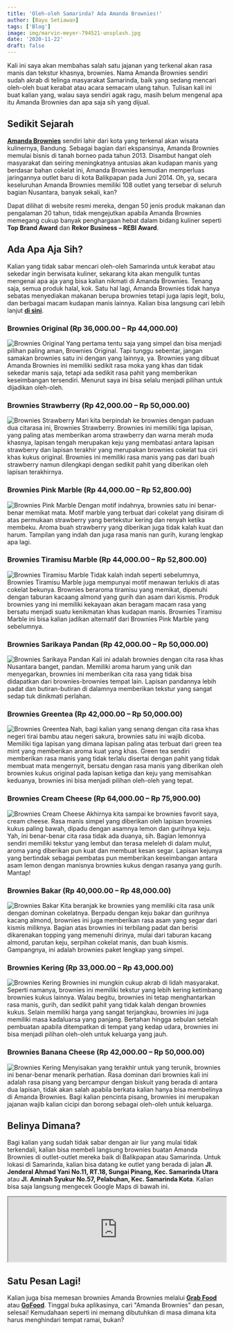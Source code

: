 ```yaml
---
title: 'Oleh-oleh Samarinda? Ada Amanda Brownies!'
author: [Bayu Setiawan]
tags: ['Blog']
image: img/marvin-meyer-794521-unsplash.jpg
date: '2020-11-22'
draft: false
---
```

Kali ini saya akan membahas salah satu jajanan yang terkenal akan rasa manis dan tekstur khasnya, brownies. Nama Amanda Brownies sendiri sudah akrab di telinga masyarakat Samarinda, baik yang sedang mencari oleh-oleh buat kerabat atau acara semacam ulang tahun. Tulisan kali ini buat kalian yang, walau saya sendiri agak ragu, masih belum mengenal apa itu Amanda Brownies dan apa saja sih yang dijual.

## Sedikit Sejarah

<a href="https://amandabrownies.co.id/" target="_blank" class="text-green"><b>Amanda Brownies</b></a> sendiri lahir dari kota yang terkenal akan wisata kulinernya, Bandung. Sebagai bagian dari ekspansinya, Amanda Brownies memulai bisnis di tanah borneo pada tahun 2013. Disambut hangat oleh masyarakat dan seiring meningkatnya antusias akan kudapan manis yang berdasar bahan cokelat ini, Amanda Brownies kemudian memperluas jaringannya outlet baru di kota Balikpapan pada Juni 2014. Oh, ya, secara keseluruhan Amanda Brownies memiliki 108 outlet yang tersebar di seluruh bagian Nusantara, banyak sekali, kan?

Dapat dilihat di website resmi mereka, dengan 50 jenis produk makanan dan pengalaman 20 tahun, tidak mengejutkan apabila Amanda Brownies memegang cukup banyak penghargaan hebat dalam bidang kuliner seperti <b class="text-green">Top Brand Award</b> dan <b class="text-green">Rekor Business – REBI Award</b>.

## Ada Apa Aja Sih?

Kalian yang tidak sabar mencari oleh-oleh Samarinda untuk kerabat atau sekedar ingin berwisata kuliner, sekarang kita akan mengulik tuntas mengenai apa aja yang bisa kalian nikmati di Amanda Brownies. Tenang saja, semua produk halal, kok. Satu hal lagi, Amanda Brownies tidak hanya sebatas menyediakan makanan berupa brownies tetapi juga lapis legit, bolu, dan berbagai macam kudapan manis lainnya. Kalian bisa langsung cari lebih lanjut <a href="https://amandabrownies.co.id/products/" target="_blank" class="text-green"><b>di sini</b></a>.

### Brownies Original (Rp 36,000.00 – Rp 44,000.00)
<img src="https://lh3.googleusercontent.com/FsdAxIt9u-PUg100z9OxEf6JmwPslGS1REzePsMC6EpiYF6LSVhWDJ81_xNHmFf2JcYMF_6SyiR9OSvk-uzKllVK7q8L_6eAb-gKvZFYoy0F-TN-gOYTHi5mSJS5gLstE7ji3KGH5qu6nlgP4Mxm57wfYsBa27dUQfsVjkMkCkW0iG3Q_jyXWqUrl0T_tnpOr_szCgtlhir7vVLgX-wgRtWZ92R-AvHzcDwhe9AGJvYkwBmSPSWixzJRRHhoOGPzr31Tseg3NZd0bkpGc0K-dWY7sm0og99d89Jd_7qed_Y0Ubo9em_9Eykzz_OxJgH1-rRihxhJVccMQQeKKKaOMyLSWsXeQ77iK6xUCtoLNIV6dqjhZ1L4FFn13skPJ0MonjC_YY0RjggSvtb_azySkAVIq3a4GuqrWh6mJsIswAZrmzx48mObHiOFTEkRDpGi4iovPNvWcTC7W7xcCN3DurGAfkUF0v3RlHXJSrEsWJ8qgGig0rearR5tvun8d5i4K9SLfWvgm-6kEHXDRjU9N5uCCOhyvQbnVGl48yLY2ISc3DYJ8qNN7KeLkZuun1jngvdAODcWrCClKK8O-AiCYfha2fk8bZi8F4rZuZh1zffQjfXqnmYFT_SWAI7jXPpVhaamQP0ZgonB7AeI8Jcc0dKPSQUDV2f5ChToHIAHNnUhBOaGUFiqLcrVpJzx=s909-no?authuser=0"
     alt="Brownies Original"/>
Yang pertama tentu saja yang simpel dan bisa menjadi pilihan paling aman, Brownies Original. Tapi tunggu sebentar, jangan samakan brownies satu ini dengan yang lainnya, ya. Brownies yang dibuat Amanda Brownies ini memiliki sedikit rasa moka yang khas dan tidak sekedar manis saja, tetapi ada sedikit rasa pahit yang memberikan keseimbangan tersendiri. Menurut saya ini bisa selalu menjadi pilihan untuk dijadikan oleh-oleh.

### Brownies Strawberry (Rp 42,000.00 – Rp 50,000.00)
<img src="https://lh3.googleusercontent.com/Xy0NdHMB6AT4XCKcstPpvaCD1FaM81rlbBRvbHnygjHgJaIv90v3QqX-Ozn1wzwHadRPLnqMRiFZQNdEd82HAch6784g6uHFiZyFPFFAqLxee5HYT0Y58oF_Zx3fJloW6LRHvDO9kt5h4bRWv5XTDQi4d_RnbD3-5SmbQAybeNOmMJCrijZp4nNjxjEMOvUqUgN3fP_kS8vmTuY4Hsjgd0lfROad5s73DMtXi-agG4jf1OVQEYHIGDl-64-_UJ9xoETsetzAMm6EWFsmwQnZyT529oaBql170WBveE-kZrcsYyrSl-jFwGYRh81fDD2IUNnB5Z2Q8fShRKaEDatIbg09oafTNWiGPR_PKyAiEG60R56F1x1MqV6rv1pOgTZ_HJCwA5TEgSweeCV6DEaz5qyuYvIeVbR0YxxOFvdoHDs9Xo-vn1dEN2_am37PYOy19xbu4PXtXZpBO_na0_5fcIUtUxxE0zQGtbaKGXkodQXC2b8h91QajCVtBG-p_r_sp-DzH7RIfMP3eaci1NezHNn17BMxeJAbRzhtOIIcKi-hbwjKksAYFeNcV1cVRq7pYF0FIk7B1WwWNbQhtnjUaIKAxbVbeJnIlghaGPadAYpLuU3St0kodSr77eFyt2ryA-t5SNx9Ztczgz3O8bRMEHAwdKMZB2T59esZ9syO4Cuylel9r7Xm4p29ZsBT=s909-no?authuser=0"
     alt="Brownies Strawberry"/>
Mari kita berpindah ke brownies dengan paduan dua citarasa ini, Brownies Strawberry. Brownies ini memiliki tiga lapisan, yang paling atas memberikan aroma strawberry dan warna merah muda khasnya, lapisan tengah merupakan keju yang membatasi antara lapisan strawberry dan lapisan terakhir yang merupakan brownies cokelat tua ciri khas kukus original. Brownies ini memiliki rasa manis yang pas dari buah strawberry namun dilengkapi dengan sedikit pahit yang diberikan oleh lapisan terakhirnya.

### Brownies Pink Marble (Rp 44,000.00 – Rp 52,800.00)
<img src="https://lh3.googleusercontent.com/qkh2QPws7t5Shz8psKIXxyImECgFsqNqdYIZ1qLHVA4nPEaD3l_MYwJGit4YmLQMn2DeYkjHV3V4pduTucNGsKnm4ELMcs82ifpw5OFlwVdCl3InnfYO9kxpUDrW73-2wrXLujlY81ZNcHevYSbANG_AtffFMg3uLV7Niu5ASQRVQByIMmOeAkOmEp9t3yqHgi3suPcOVCSszV_x9gzhsXNWTfilNrM3EOIUgnlyYuiOJioOcKNB-I6US5kmhCxMA2LL-jb9e8j3XdCQNmi78-rOnCxWrpPgIiKVXrXLeQi5Gpm9Et1SvaCGCypOsJxvqyKXAeOpX11PUFIafob66VVKdCKk4rtU27HLpGtLMPdWLlj_We20aOrbNKZe-a1-HvRM-TQytG6abOJ2KO9jkbx17obX6LIOcoZm7Qmv2jwz_YphQwzhEmeUQpAnzK8jHM3M8DlHSQQP8N-OvnGwxm-uY2_4pSg_hzVrpZUM3eRtdY7abKLx8H_43Jm4i-_9vQNmPtmp_zoDN9zUKOCdQJGtdICUODZqMuh2bfnQkYMDZ9PoHcKk3f5baDuWXmvQjLMELr-ChwfHn7gkfUp1qc821xGhQpWac-o6FkuwUGlzuFi8WKvNjppUtymiXTFJVDq3052xeGblgc6iEpP_aQQ7EjI-SbZfal44i_-3mTTdqIFZlsLoChR0MGM5=s909-no?authuser=0"
     alt="Brownies Pink Marble"/>
Dengan motif indahnya, brownies satu ini benar-benar memikat mata. Motif marble yang terbuat dari cokelat yang disiram di atas permukaan strawberry yang bertekstur kering dan renyah ketika membeku. Aroma buah strawberry yang diberikan juga tidak kalah kuat dan harum. Tampilan yang indah dan juga rasa manis nan gurih, kurang lengkap apa lagi.

### Brownies Tiramisu Marble (Rp 44,000.00 – Rp 52,800.00)
<img src="https://lh3.googleusercontent.com/Pkv8MF7axhhTInSGr-pNlnZRSg8t6bpEGWHoVB-NkxvbeDeZqONNLlx473QXDYkm_jHBOsLaXX5-MrfEf6bMnsvcDo5JjcAvRlo4o6fl-OvS-a-DT7f9cNlcnHhSxCEdKE_Da9Ffe0cvwxGxnwICLBZzcmrQGPGcuYTaSCHXRdKZ_Tr9HZaQGDKC8FZBZDsTnt1Mr4V5L6q3xZbuygkiWHfsRnZ-ZUBziRn6UqKmZEgkFHI4DCGeRc28ESE0oQwRjPeszDoMg6zYYLNqhiMjFfV2UtffhtExZmtcUrWhvmO6Z6kYmtkFixUwmq8nKcC4UkthWogdi32lONY2y42j2UYZVQ9L_wyO9JrCpHGPcP-n4LQHyMCou4RIcf6fQ8yp3pMVu4fk2beG8A3VDry-PqaZ_Oy5EHBgPBf3jHvP2IXp91CiZN7HGOlO4ewe1UAtaN2sVnwvPrlQ2sLk-JOJTUBDnKZ8hb3RiOixZ0HAgLwz8fxz7Z29s80pgXdQ5f90BoNZfr6QPeF-97wVI4kRjexs6vlYvfLohyamnL7wJ3mt16FvtzfX0hetiFWOuXJ-wJh8fiYXHhbZbK5MHOTmq0Rtjc1wgPgezDuL0mEaq2-KskIzVB4iMjhzuPVeMDkvVTkpE5zOQFEzD-njZx8H3ike_F1tP2C5me5qpgvFapgrUFAH81i9Ne1hvH1b=s909-no?authuser=0"
     alt="Brownies Tiramisu Marble"/>
Tidak kalah indah seperti sebelumnya, Brownies Tiramisu Marble juga mempunyai motif menawan terlukis di atas cokelat bekunya. Brownies beraroma tiramisu yang memikat, dipenuhi dengan taburan kacaang almond yang gurih dan asam dari kismis. Produk brownies yang ini memiliki kekayaan akan beragam macam rasa yang bersatu menjadi suatu kenikmatan khas kudapan manis. Brownies Tiramisu Marble ini bisa kalian jadikan alternatif dari Brownies Pink Marble yang sebelumnya.

### Brownies Sarikaya Pandan (Rp 42,000.00 – Rp 50,000.00)
<img src="https://lh3.googleusercontent.com/AYSO4LmXG1NpijFOJvsOjWJ0Vnl1t4-0RD80JYR2XV1F18O3MB3u6OJdGFlSZOjBw2keH8tZ7sgB5k1hlcN5mMWzZW7u9cIwk9seGL8FZiLjySEzjAHYIm1AwQKIy0uWeah7fo3NW4PsVDLbnC9_OQibm0JlhH4uXPLYMYOuo-zhvbasgpfgRXlGg3J_tdn3KO-MJ6z_zvlqKX27OhQgHDMch7Sqz-XHxb6vlLg-eQ4IMemnUXG885vhcIpKDAj3SYLb5ZLYD4Gvqbni0gbGwaxdjfrORKNDCG7BYimkN_6snzRx5kd79ZisgmpFuBKGVOfGexs02zn_wB9hiUyCFcUW5W2746JmESrSCT0Ba0uXhj6y1yESbxvb4HwFRVz1wjaZXXXubNpuloskLIOWTLwqPBBOtRWbDmTeoPcQpv6Ld9y7NBxTocHJfXPgIkNtG9DyKhtz9oFLDLFHGiGJpV8SjwZ0SQLLg8BvB6udMU10j8XoTd9fipjECTy3ckaH2BGWq0JTvdx2bPqVt4JExFpmB_XkY2IJsPJNZLJ1UeqiUqdIt1dThl3kLhgR-qlVvMy1HAElFEEc0TKZ28OlnFK2evTGKl9_jcOX66WB7dc1MGIxALetOUCmVJV35adQYDkVUe4EkYA7mJDXLi30It1UPfHt_UZneCIgzfwddvP1rogee-4Y379woMM-=s909-no?authuser=0"
     alt="Brownies Sarikaya Pandan"/>
Kali ini adalah brownies dengan cita rasa khas Nusantara banget, pandan. Memiliki aroma harum yang unik dan menyegarkan, brownies ini memberikan cita rasa yang tidak bisa didapatkan dari brownies-brownies tempat lain. Lapisan pandannya lebih padat dan butiran-butiran di dalamnya memberikan tekstur yang sangat sedap tuk dinikmati perlahan. 

### Brownies Greentea (Rp 42,000.00 – Rp 50,000.00)
<img src="https://lh3.googleusercontent.com/yUz8bUVU7UG8LD-1g_Wy0jKKT4RJ-bmKTzq6NHYuPzinuhFIRrUdQEpbgo_lgn9biYWn9icxg4AZwoI0ouyPtWqngPZ-0sHaXrJCZEe8Y2QjQA7U5nNWUhg71YMOFNgi4EwZtj1a6mSUaRROJilVHHfLRHMY8oVIu0Leg7wKLgGxLHTC7wqTNqRHsftbapjh36wlt1fz2C64WA2Ti9rDaI9xGoIOGD5RGFV9CfI8ELvurHA-qXhLsXSRKig-VUsUtBGN_KLYAv9pBRq_6tTZg-UDnmye0I4hwRicozyDUPG8Z53jD_1pW_yyU7YwxAd4XKTor1FJXxNkSoif9DZi_iR7qaqqSeTCp31DNT_iTloqu_FvLRbxx3V2X9uiKT0Rf5jC1VWIxKdwcq2tW8oq_L3_8novlNpK_GMpfgvTzymUh8jjTdwIID2gyf2sKFezS4uwmQhF-dColBEpbB_5kWKsqpWPYCz5PF8elfq6QNcNtu6ycHbH6H5cG5y7XfupJUxbB-IJ0FBrizGYon2rIWEaMVPoRM2CBOseZUyols984Acf7n-A7fpHaQOk2QEtO0sXPfmk-ozgLZQb7kLq9YhA7MZBbRqIaKLCY9lMQpQgH5Pld8Eu48lYoG9V5hL1y974ftzITzjgQRUfXec0sowdtcS0o4T5Gvw9ox7nsZYRF9J0upPV4_2rtrFg=s909-no?authuser=0"
     alt="Brownies Greentea"/>
Nah, bagi kalian yang senang dengan cita rasa khas negeri tirai bambu atau negeri sakura, brownies satu ini wajib dicoba. Memiliki tiga lapisan yang dimana lapisan paling atas terbuat dari green tea mint yang memberikan aroma kuat yang khas. Green tea sendiri memberikan rasa manis yang tidak terlalu disertai dengan pahit yang tidak membuat mata mengernyit, bersatu dengan rasa manis yang diberikan oleh brownies kukus original pada lapisan ketiga dan keju yang memisahkan keduanya, brownies ini bisa menjadi pilihan oleh-oleh yang tepat.

### Brownies Cream Cheese (Rp 64,000.00 – Rp 75,900.00)
<img src="https://lh3.googleusercontent.com/IdnmP2t0M0AGtxTzoJSDdleztzTqYaChVZ7qJMmhAk-8zgkDfLN_wUYJr_gcu30TPOZqyqx2JqzXqhPnQTC2gSY0_ousQUEGzifP8BbVqMd4LNtgcDHamLdHlxZ-D5OeT3I-PyYXYT8IPhs7R19dsSLDFNODeW0bFqngqE7ejp914XDULXaXuwOHOLZR6vn0YrU1jh2BCVyxLw30Wks4XWoF9sic8FtsGb8_k99MGmHeek6r_caTYI_83XKy-kk1IT_dPuHkAffTfidLMzwR3dLRkkrXzXJr0-MdCAV8uNPvocos94xaTHRwHTmXg9RzfXPGmqfjMIMItm650g4idhTDlf8FJ6yRdxLUwWBAXoaDfyD2exJeNF3HRUYTrwfFubIvRmGee5DMIek0bOfzfsQzk2993YxIzctL2jHCCnNwruU15mvzAvm2gYgLZyspH0aAdw2Egag_31NodJpsLGOx_fZzQoXlNZvkGWFXwyG5pGardLIJ69MtpGdtxpP6bLY4cM_ZAF5CbbQ21MOQCr6sOY51VK_q7kZvjb5u6M-00VjoUGTNb_8vAYLOx8HwJdvFChvSKXqynP8tdd6yUy15Y8_um3NC9e624GjEujZ39l59gLa3LCr14BzCmFYXs1ksPtIR-bTx7AjxgWFBLFo7KOt2k0zalwzTItmp9ZeXjJdsyDQH1ZSWQ09S=s909-no?authuser=0"
     alt="Brownies Cream Cheese"/>
Akhirnya kita sampai ke brownies favorit saya, cream cheese. Rasa manis simpel yang diberikan oleh lapisan brownies kukus paling bawah, dipadu dengan asamnya lemon dan gurihnya keju. Yah, ini benar-benar cita rasa tidak ada duanya, sih. Bagian lemonnya sendiri memiliki tekstur yang lembut dan terasa meleleh di dalam mulut, aroma yang diberikan pun kuat dan membuat kesan segar. Lapisan kejunya yang bertindak sebagai pembatas pun memberikan keseimbangan antara asam lemon dengan manisnya brownies kukus dengan rasanya yang gurih. Mantap!

### Brownies Bakar (Rp 40,000.00 – Rp 48,000.00)
<img src="https://lh3.googleusercontent.com/FwfHNkrKeH9J094Aq8xMGItzySL5hmzUszB5SCKprsbX3WAmpCjFTFWcOZVIr8Cpn3OazZecoMJHVsnsiVg3CBYsCYV7zijMxgaiFLA4MPGesRjtu8ZLxkb5OfG84C1q2ycp3cGMFE_3rT0S4dL-YnU1RkeWROs9NUldSkbMat0uVjON-01_-nY94Q_Wpou2LE1HfNIN1E47qCdrY7v7f8_E5V5_WBe8u-ylfUcsNlIn_CTAHwJPdf3HxBBAvDR2Gu_g5hkPSpskq_ha8opvyxV6AKhNUFcIvF3eLvp5RpCsNkvFmCxDK4nL4nfkQxz_1R-Ph3QZYIv_9Jv5vIJiHzl44OmZ4pGinbFm8BKvMkIMP4Ebum0ONYx8MEr6bImJfVEugaAqqkGesOGv58e6KJVcm98JEbA4Vrrrb_W6YPnG2dl06Wm7dfHZne2n8DwwW_QlKmNzGqDpmhUy3YLtmm_ghr1PF2AQk9uRUKmroNzlDcIwrmrwxqK6HtfZmcr-HguiDuzsblXQv5ept6XTxIxY8xMKPxqN8UlZIByBvDeDWe5ELARdvCBvAYt9uDACGNlVOCD-H1Uj17Bj11QHvXMAS_jHMgRvK99o_oWARggjxVjR22JeCVIF4sv6kMNv7b8wJzolnz96CGVPHpO7hqwkQFM5SxOvMN7nq64A08YCBHaIVQfc7lYGJWn1=s909-no?authuser=0"
     alt="Brownies Bakar"/>
Kita beranjak ke brownies yang memiliki cita rasa unik dengan dominan cokelatnya. Berpadu dengan keju bakar dan gurihnya kacang almond, brownies ini juga memberikan rasa asam yang segar dari kismis miliknya. Bagian atas brownies ini terbilang padat dan berisi dikarenakan topping yang memenuhi dirinya, mulai dari taburan kacang almond, parutan keju, serpihan cokelat manis, dan buah kismis. Gampangnya, ini adalah brownies paket lengkap yang simpel.

### Brownies Kering (Rp 33,000.00 – Rp 43,000.00)
<img src="https://lh3.googleusercontent.com/IXyWTjy-xZ5MWIuu7q7sbDvYHobj4EbRT7rN-SWHE0oAyL95CNd0xqP9tCBWzpj3zQwrwNq-aZVujSQfyoojxSVyFzknXC96Ip4m2dLDH-ZvNM-dvf4ZlTXUrSQKe3UpJ8eMOgMZy8P92G8dn79wsYDUJJZY8So5-dUTFXajSgjDZEK2rRvI_R9S6ndNkuFROyK_Vz4cE2zlaMumZ2CeG_gGLBhoGEpnQhIjMIgXs9WWs9q6_6rIbuLjt3fpqGOLnE1kcIuwvNkhWnU9FiqDz71Jtug0KSF0abxhLQfPGp97rbQplEwj45tLctKLJuF8BsBeZc5QQrsiZqpkwbFC60KwlZ-E9dGxGoXldUGDODL55Vwt1iHvNeUWescVdDofyVF9kMr-xxIfUsAEJEseIGxR-71f-4PhAmHmSbI6dXb4cXc6ORdFwuroZTxPWoLzfI38T2SJbLKwXlTJbT5WE4sZJXZXSddxwv2F7F11TznJ9J53T0_5OJVVWaKgDNgLjHoIuyRZ8Yf43CnMlxgnFItjqvqMuCG7LG2mFyw4uSxlbgIFDJVWh4OyvmNv53eyJm1BXLzP-f_oz9r-Sk61vmCvEkXa4Ej7sH2y8iOmjtu-hWzTVbBUqgKGsPQX8hglSURLo8rwf4YelXRRSKscRnqmDIhSeNt_NbMEtUAY6gUSiUVm1CRa07yP9Uyp=s909-no?authuser=0"
     alt="Brownies Kering"/>
Brownies ini mungkin cukup akrab di lidah masyarakat. Seperti namanya, brownies ini memiliki tekstur yang lebih kering ketimbang brownies kukus lainnya. Walau begitu, brownies ini tetap menghantarkan rasa manis, gurih, dan sedikit pahit yang tidak kalah dengan brownies kukus. Selain memiliki harga yang sangat terjangkau, brownies ini juga memiliki masa kadaluarsa yang panjang. Bertahan hingga sebulan setelah pembuatan apabila ditempatkan di tempat yang kedap udara, brownies ini bisa menjadi pilihan oleh-oleh untuk keluarga yang jauh.

### Brownies Banana Cheese (Rp 42,000.00 – Rp 50,000.00)
<img src="https://lh3.googleusercontent.com/cIsTMkg0kT7jSgbh0M2HoyVPTvnXHHVa65mjjRz4WAzJWPp8vcB1jqNetOn8jflqHkY6ZQJN4qCOfHkY8ke9dhFSIoE5ylL1BHBZ5mBCzP4qIfeL-pHumhHw-LKwsNl5TuFX2eu2WanYhv-Y0w-Mrny8a8_nCaJlWNJ1-0sdsoDO9KSqYjaXIAblIQJDKxJMAXndiE_fmHI8M0WwbCNXlmhgJPx4z8zk1VUkrpViCYU1N5r5RroqJwvCzaqSxEqVVw9naRoKMOs7RPcV53XOqLB4gq7gS9z67nyHOruIfUjoy5R9gV5vS_sNI8_OrMKCPkDJDgUfWZZo361UsbkwW6oIwjs92IFRPYcdANZ_USPsv_1nKdx7L4-cSxWUhCAsDpi-LxX2x4e_4f5Eq0Q213jgaRcpEcrIhzLkYDwaX3Infbqia_XB3HUJhLHWu-OgaAJylsq9I8OUclQt7OC3HdS6nrmB09Tv4MB56-U-LAk9Hu4NU0rDi0apPkVkaWGq7_n7qcltk1hnIuKilM8DQLzP0niaFH90FrqNB6y_D1NqZsHhpAHbPyJd1r74Oe7_YXReMJn573_EyHEWGaRk5Uw-vCPgP74QI3PLd10rD-6PrTMkJ9EoiGMJB6-cmLkfCp6jOlmbMEljkglCsMCZ-EBmzZ6it9BWZUuX1UN_hESKvPzy7fJcGMBEb4I3=s909-no?authuser=0"
     alt="Brownies Kering"/>
Menyisakan yang terakhir untuk yang terunik, brownies ini benar-benar menarik perhatian. Rasa dominan dari brownies kali ini adalah rasa pisang yang bercampur dengan biskuit yang berada di antara dua lapisan, tidak akan salah apabila berkata kalian hanya bisa membelinya di Amanda Brownies. Bagi kalian pencinta pisang, brownies ini merupakan jajanan wajib kalian cicipi dan borong sebagai oleh-oleh untuk keluarga.

## Belinya Dimana?

Bagi kalian yang sudah tidak sabar dengan air liur yang mulai tidak terkendali, kalian bisa membeli langsung brownies buatan Amanda Brownies di outlet-outlet mereka baik di Balikpapan atau Samarinda. Untuk lokasi di Samarinda, kalian bisa datang ke outlet yang berada di jalan <b class="text-green">Jl. Jenderal Ahmad Yani No.11, RT.18, Sungai Pinang, Kec. Samarinda Utara</b> atau <b class="text-green">Jl. Aminah Syukur No.57, Pelabuhan, Kec. Samarinda Kota</b>. Kalian bisa saja langsung mengecek Google Maps di bawah ini.

<iframe style="width:100%;" src="https://www.google.com/maps/embed/v1/place?key=AIzaSyDNsicAsP6-VuGtAb1O9riI3oc_NOb7IOU&amp;q=Amanda+Brownies"></iframe>

## Satu Pesan Lagi!

Kalian juga bisa memesan brownies Amanda Brownies melalui <a href="https://food.grab.com/id/id/restaurant/amanda-brownies-kukus-ngempon-delivery/6-CZATTX3HT8KHJ2" target="_blank" class="text-green"><b>Grab Food</b></a> atau <a href="https://gofood.co.id/english/samarinda/restaurant/amanda-brownies-express-bung-tomo-f7d2e1e6-2da0-4e7c-8858-b5e97fcee50d" target="_blank" class="text-green"><b>GoFood</b></a>. Tinggal buka aplikasinya, cari "Amanda Brownies" dan pesan, selesai! Kemudahaan seperti ini memang dibutuhkan di masa dimana kita harus menghindari tempat ramai, bukan?